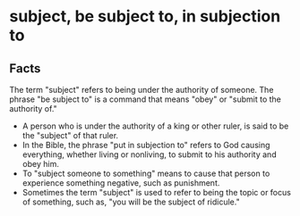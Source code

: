 # subject, be subject to, in subjection to

## Facts

The term "subject" refers to being under the authority of someone. The phrase "be subject to" is a command that means "obey" or "submit to the authority of."

* A person who is under the authority of a king or other ruler, is said to be the "subject" of that ruler.
* In the Bible, the phrase "put in subjection to" refers to God causing everything, whether living or nonliving, to submit to his authority and obey him.
* To "subject someone to something" means to cause that person to experience something negative, such as punishment.
* Sometimes the term "subject" is used to refer to being the topic or focus of something, such as, "you will be the subject of ridicule."
